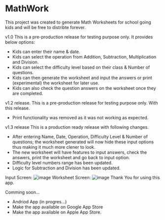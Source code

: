 # MathWork
This project was created to generate Math Worksheets for school going kids and will be free to distribte forever. 

v1.0
This is a pre-production release for testing purpose only. It provides below options:
  - Kids can enter their name & date.
  - Kids can select the operation from Addition, Subtraction, Multiplication and Division.
  - Kids can select the difficulty level based on their class & Number of questions.
  - Kids can then generate the worksheet and input the answers or print (experimental) the worksheet for later use.
  - Kids can also check the question answers on the worksheet once they are completed. 

v1.2 release.
This is a pre-production release for testing purpose only. With this release. 
  - Print functionality was removed as it was not working as expected.

v1.3 release
This is a production ready release with following changes.
  - After entering Name, Date, Operation, Difficulty Level & Number of questions; the worksheet generated will now hide these input options thus making it much more clener to look.
  - The new worksheet will have features to input answers, check the answers, print the worksheet and go back to input option.
  - Difficulty level numbers range has been updated.
  - Logic for Subtraction and Division has been updated.

Input Screen:
![image](https://github.com/DINO4DIY/MathWork/assets/160423883/bb91bbb0-2892-4eb2-9b53-dac7aa23e4bf)
Worksheet Screen:
![image](https://github.com/DINO4DIY/MathWork/assets/160423883/234dcb1d-2093-40c7-9d5b-01c07387fff2)
Thank You for using this app.

Comming soon...
  - Andriod App (in progres...)
  - Make the app available on Google App Store 
  - Make the app available on Apple App Store.


